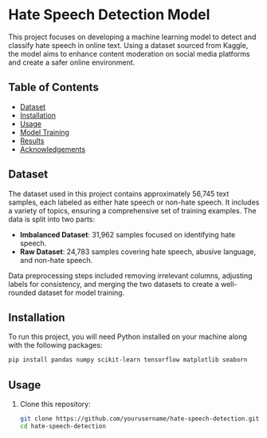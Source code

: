 # Hate Speech Detection Model

This project focuses on developing a machine learning model to detect and classify hate speech in online text. Using a dataset sourced from Kaggle, the model aims to enhance content moderation on social media platforms and create a safer online environment.

## Table of Contents

- [Dataset](#dataset)
- [Installation](#installation)
- [Usage](#usage)
- [Model Training](#model-training)
- [Results](#results)
- [Acknowledgements](#acknowledgements)

## Dataset

The dataset used in this project contains approximately 56,745 text samples, each labeled as either hate speech or non-hate speech. It includes a variety of topics, ensuring a comprehensive set of training examples. The data is split into two parts:
- **Imbalanced Dataset**: 31,962 samples focused on identifying hate speech.
- **Raw Dataset**: 24,783 samples covering hate speech, abusive language, and non-hate speech.

Data preprocessing steps included removing irrelevant columns, adjusting labels for consistency, and merging the two datasets to create a well-rounded dataset for model training.

## Installation

To run this project, you will need Python installed on your machine along with the following packages:

```bash
pip install pandas numpy scikit-learn tensorflow matplotlib seaborn
```
## Usage

1. Clone this repository:
   ```bash
   git clone https://github.com/yourusername/hate-speech-detection.git
   cd hate-speech-detection
   ```
